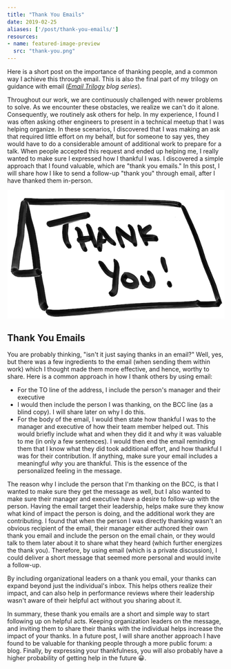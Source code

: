 ```yaml
---
title: "Thank You Emails"
date: 2019-02-25
aliases: ['/post/thank-you-emails/']
resources:
- name: featured-image-preview
  src: "thank-you.png"
---
```


Here is a short post on the importance of thanking people, and a common way I achieve this through email. This is also the final part of my trilogy on guidance with email (_[Email Trilogy](/blog-series#email-trilogy) blog series_).

Throughout our work, we are continuously challenged with newer problems to solve. As we encounter these obstacles, we realize we can't do it alone. Consequently, we routinely ask others for help. In my experience, I found I was often asking other engineers to present in a technical meetup that I was helping organize. In these scenarios, I discovered that I was making an ask that required little effort on my behalf, but for someone to say yes, they would have to do a considerable amount of additional work to prepare for a talk. When people accepted this request and ended up helping me, I really wanted to make sure I expressed how I thankful I was. I discovered a simple approach that I found valuable, which are "thank you emails." In this post, I will share how I like to send a follow-up "thank you" through email, after I have thanked them in-person.

![Thank You](thank-you.png)

## Thank You Emails

You are probably thinking, "isn't it just saying thanks in an email?" Well, yes, but there was a few ingredients to the email (when sending them within work) which I thought made them more effective, and hence, worthy to share. Here is a common approach in how I thank others by using email:

* For the TO line of the address, I include the person's manager and their executive
* I would then include the person I was thanking, on the BCC line (as a blind copy). I will share later on why I do this.
* For the body of the email, I would then state how thankful I was to the manager and executive of how their team member helped out. This would briefly include what and when they did it and why it was valuable to me (in only a few sentences). I would then end the email reminding them that I know what they did took additional effort, and how thankful I was for their contribution. If anything, make sure your email includes a meaningful _why_ you are thankful. This is the essence of the personalized feeling in the message.

The reason why I include the person that I'm thanking on the BCC, is that I wanted to make sure they get the message as well, but I also wanted to make sure their manager and executive have a desire to follow-up with the person. Having the email target their leadership, helps make sure they know what kind of impact the person is doing, and the additional work they are contributing. I found that when the person I was directly thanking wasn't an obvious recipient of the email, their manager either authored their own thank you email and include the person on the email chain, or they would talk to them later about it to share what they heard (which further energizes the thank you). Therefore, by using email (which is a private discussion), I could deliver a short message that seemed more personal and would invite a follow-up.

By including organizational leaders on a thank you email, your thanks can expand beyond just the individual's inbox. This helps others realize their impact, and can also help in performance reviews where their leadership wasn't aware of their helpful act without you sharing about it.

In summary, these thank you emails are a short and simple way to start following up on helpful acts. Keeping organization leaders on the message, and inviting them to share their thanks with the individual helps increase the impact of your thanks. In a future post, I will share another approach I have found to be valuable for thanking people through a more public forum: a blog. Finally, by expressing your thankfulness, you will also probably have a higher probability of getting help in the future 😀.
